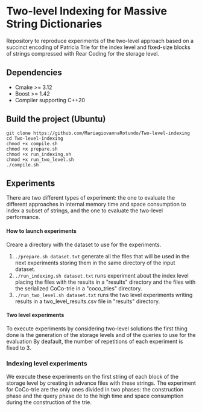 # Two-level Indexing for Massive String Dictionaries

Repository to reproduce experiments of the two-level approach based on a succinct encoding of Patricia Trie for the index level and fixed-size blocks of strings compressed with Rear Coding for the storage level.

## Dependencies

* Cmake >= 3.12
* Boost >= 1.42
* Compiler supporting C++20

## Build the project (Ubuntu)


```
git clone https://github.com/MariagiovannaRotundo/Two-level-indexing
cd Two-level-indexing
chmod +x compile.sh
chmod +x prepare.sh
chmod +x run_indexing.sh
chmod +x run_two_level.sh
./compile.sh
````

## Experiments

There are two different types of experiment: the one to evaluate the different approaches in internal memory time and space consumption to index a subset of strings, and the one to evaluate the two-level performance.

#### How to launch experiments

Creare a directory with the dataset to use for the experiments.

1. `./prepare.sh dataset.txt` generate all the files that will be used in the next experiments storing them in the same directory of the input dataset.
2. `./run_indexing.sh dataset.txt` runs experiment about the index level placing the files with the results in a "results" directory and the files with the serialized CoCo-trie in a "coco_tries" directory.
3. `./run_two_level.sh dataset.txt` runs the two level experiments writing results in a two_level_results.csv file in "results" directory.


#### Two level experiments

To execute experiments by considering two-level solutions the first thing done is the generation of the storage levels and of the queries to use for the evaluation 
By deafault, the number of repetitions of each experiment is fixed to 3.

### Indexing level experiments
We execute these experiments on the first string of each block of the storage level by creating in advance files with these strings. 
The experiment for CoCo-trie are the only ones divided in two phases: the construction phase and the query phase de to the high time and space consumption during the construction of the trie.







